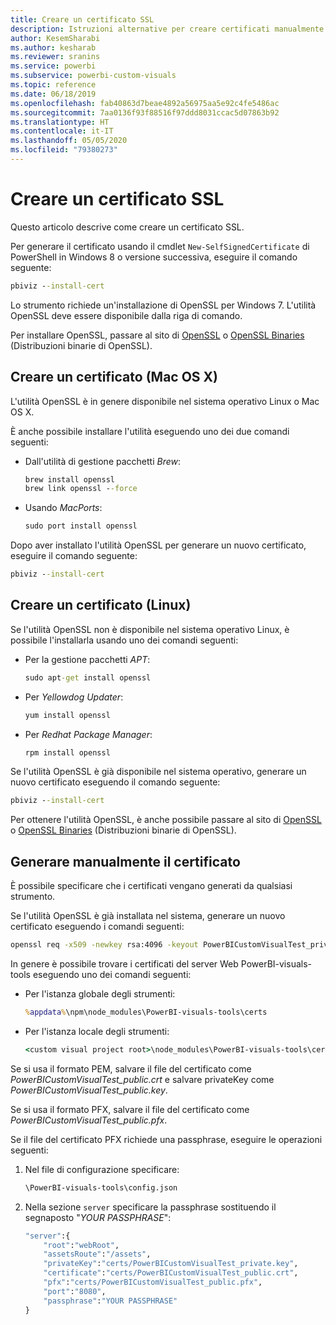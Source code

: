 ```yaml
---
title: Creare un certificato SSL
description: Istruzioni alternative per creare certificati manualmente per il server di sviluppo
author: KesemSharabi
ms.author: kesharab
ms.reviewer: sranins
ms.service: powerbi
ms.subservice: powerbi-custom-visuals
ms.topic: reference
ms.date: 06/18/2019
ms.openlocfilehash: fab40863d7beae4892a56975aa5e92c4fe5486ac
ms.sourcegitcommit: 7aa0136f93f88516f97ddd8031ccac5d07863b92
ms.translationtype: HT
ms.contentlocale: it-IT
ms.lasthandoff: 05/05/2020
ms.locfileid: "79380273"
---
```

# <a name="create-an-ssl-certificate"></a>Creare un certificato SSL

Questo articolo descrive come creare un certificato SSL.

Per generare il certificato usando il cmdlet `New-SelfSignedCertificate` di PowerShell in Windows 8 o versione successiva, eseguire il comando seguente:

```cmd
pbiviz --install-cert
```

Lo strumento richiede un'installazione di OpenSSL per Windows 7. L'utilità OpenSSL deve essere disponibile dalla riga di comando.

Per installare OpenSSL, passare al sito di [OpenSSL](https://www.openssl.org) o [OpenSSL Binaries](https://wiki.openssl.org/index.php/Binaries) (Distribuzioni binarie di OpenSSL).

## <a name="create-a-certificate-mac-os-x"></a>Creare un certificato (Mac OS X)

L'utilità OpenSSL è in genere disponibile nel sistema operativo Linux o Mac OS X.

È anche possibile installare l'utilità eseguendo uno dei due comandi seguenti:

* Dall'utilità di gestione pacchetti *Brew*:

    ```cmd
    brew install openssl
    brew link openssl --force
    ```

* Usando *MacPorts*:

    ```cmd
    sudo port install openssl
    ```

Dopo aver installato l'utilità OpenSSL per generare un nuovo certificato, eseguire il comando seguente:

```cmd
pbiviz --install-cert
```

## <a name="create-a-certificate-linux"></a>Creare un certificato (Linux)

Se l'utilità OpenSSL non è disponibile nel sistema operativo Linux, è possibile l'installarla usando uno dei comandi seguenti:

* Per la gestione pacchetti *APT*:

    ```cmd
    sudo apt-get install openssl
    ```

* Per *Yellowdog Updater*:

    ```cmd
    yum install openssl
    ```

* Per *Redhat Package Manager*:

    ```cmd
    rpm install openssl
    ```

Se l'utilità OpenSSL è già disponibile nel sistema operativo, generare un nuovo certificato eseguendo il comando seguente:

```cmd
pbiviz --install-cert
```

Per ottenere l'utilità OpenSSL, è anche possibile passare al sito di [OpenSSL](https://www.openssl.org) o [OpenSSL Binaries](https://wiki.openssl.org/index.php/Binaries) (Distribuzioni binarie di OpenSSL).

## <a name="generate-the-certificate-manually"></a>Generare manualmente il certificato

È possibile specificare che i certificati vengano generati da qualsiasi strumento.

Se l'utilità OpenSSL è già installata nel sistema, generare un nuovo certificato eseguendo i comandi seguenti:

```cmd
openssl req -x509 -newkey rsa:4096 -keyout PowerBICustomVisualTest_private.key -out PowerBICustomVisualTest_public.crt -days 365
```

In genere è possibile trovare i certificati del server Web PowerBI-visuals-tools eseguendo uno dei comandi seguenti:

* Per l'istanza globale degli strumenti:

    ```cmd
    %appdata%\npm\node_modules\PowerBI-visuals-tools\certs
    ```

* Per l'istanza locale degli strumenti:

    ```cmd
    <custom visual project root>\node_modules\PowerBI-visuals-tools\certs
    ```

Se si usa il formato PEM, salvare il file del certificato come *PowerBICustomVisualTest_public.crt* e salvare privateKey come *PowerBICustomVisualTest_public.key*.

Se si usa il formato PFX, salvare il file del certificato come *PowerBICustomVisualTest_public.pfx*.

Se il file del certificato PFX richiede una passphrase, eseguire le operazioni seguenti:
1. Nel file di configurazione specificare:

    ```cmd
    \PowerBI-visuals-tools\config.json
    ```

1. Nella sezione `server` specificare la passphrase sostituendo il segnaposto "*YOUR PASSPHRASE*":

    ```cmd
    "server":{
        "root":"webRoot",
        "assetsRoute":"/assets",
        "privateKey":"certs/PowerBICustomVisualTest_private.key",
        "certificate":"certs/PowerBICustomVisualTest_public.crt",
        "pfx":"certs/PowerBICustomVisualTest_public.pfx",
        "port":"8080",
        "passphrase":"YOUR PASSPHRASE"
    }
    ```